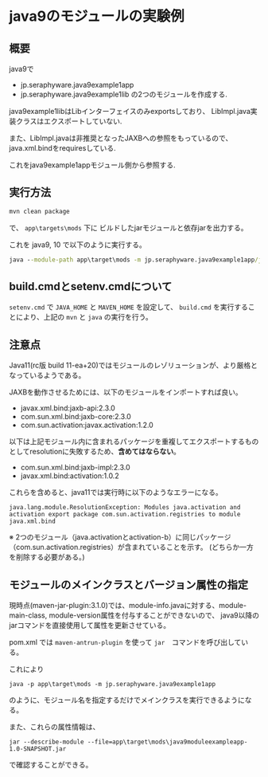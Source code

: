 # java9のモジュールの実験例

## 概要

java9で
- jp.seraphyware.java9example1app
- jp.seraphyware.java9example1lib
の2つのモジュールを作成する.

java9example1libはLibインターフェイスのみexportsしており、
LibImpl.java実装クラスはエクスポートしていない.

また、LibImpl.javaは非推奨となったJAXBへの参照をもっているので、
java.xml.bindをrequiresしている.


これをjava9example1appモジュール側から参照する.


## 実行方法

```cmd
mvn clean package
```
で、 ```app\targets\mods``` 下に ビルドしたjarモジュールと依存jarを出力する。

これを
java9, 10 で以下のように実行する。

```cmd
java --module-path app\target\mods -m jp.seraphyware.java9example1app/jp.seraphyware.java9example1app.Main
```

## build.cmdとsetenv.cmdについて

```setenv.cmd``` で ```JAVA_HOME``` と ```MAVEN_HOME``` を設定して、
```build.cmd``` を実行することにより、上記の ```mvn``` と ```java``` の実行を行う。


## 注意点

Java11(rc版 build 11-ea+20)ではモジュールのレゾリューションが、より厳格となっているようである。

JAXBを動作させるためには、以下のモジュールをインポートすれば良い。

- javax.xml.bind:jaxb-api:2.3.0
- com.sun.xml.bind:jaxb-core:2.3.0
- com.sun.activation:javax.activation:1.2.0

以下は上記モジュール内に含まれるパッケージを重複してエクスポートするものとしてresolutionに失敗するため、**含めてはならない**。

- com.sun.xml.bind:jaxb-impl:2.3.0
- javax.xml.bind:activation:1.0.2


これらを含めると、java11では実行時に以下のようなエラーになる。

```
java.lang.module.ResolutionException: Modules java.activation and activation export package com.sun.activation.registries to module java.xml.bind
```

※ 2つのモジュール（java.activationとactivation-b）に同じパッケージ（com.sun.activation.registries）が含まれていることを示す。
(どちらか一方を削除する必要がある。)


## モジュールのメインクラスとバージョン属性の指定

現時点(maven-jar-plugin:3.1.0)では、module-info.javaに対する、module-main-class, module-version属性を付与することができないので、
java9以降のjarコマンドを直接使用して属性を更新させている。

pom.xml では ```maven-antrun-plugin``` を使って ```jar```　コマンドを呼び出している。

これにより

```shell
java -p app\target\mods -m jp.seraphyware.java9example1app
```

のように、モジュール名を指定するだけでメインクラスを実行できるようになる。

また、これらの属性情報は、

```shell
jar --describe-module --file=app\target\mods\java9moduleexampleapp-1.0-SNAPSHOT.jar
```

で確認することができる。

